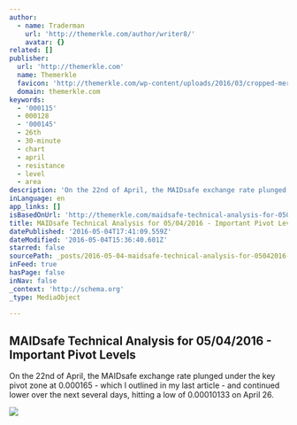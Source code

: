 ```yaml
---
author:
  - name: Traderman
    url: 'http://themerkle.com/author/writer8/'
    avatar: {}
related: []
publisher:
  url: 'http://themerkle.com'
  name: Themerkle
  favicon: 'http://themerkle.com/wp-content/uploads/2016/03/cropped-merkle-white-1-192x192.png'
  domain: themerkle.com
keywords:
  - '000115'
  - 000128
  - '000145'
  - 26th
  - 30-minute
  - chart
  - april
  - resistance
  - level
  - area
description: 'On the 22nd of April, the MAIDsafe exchange rate plunged under the key pivot zone at 0.000165 - which I outlined in my last article - and continued lower over the next several days, hitting a low of 0.00010133 on April 26.'
inLanguage: en
app_links: []
isBasedOnUrl: 'http://themerkle.com/maidsafe-technical-analysis-for-05042016/'
title: MAIDsafe Technical Analysis for 05/04/2016 - Important Pivot Levels
datePublished: '2016-05-04T17:41:09.559Z'
dateModified: '2016-05-04T15:36:40.601Z'
starred: false
sourcePath: _posts/2016-05-04-maidsafe-technical-analysis-for-05042016-important-pivot.md
inFeed: true
hasPage: false
inNav: false
_context: 'http://schema.org'
_type: MediaObject

---
```

<article style=""><h1>MAIDsafe Technical Analysis for 05/04/2016 - Important Pivot Levels</h1><p>On the 22nd of April, the MAIDsafe exchange rate plunged under the key pivot zone at 0.000165 - which I outlined in my last article - and continued lower over the next several days, hitting a low of 0.00010133 on April 26.</p><img src="http://themerkle.com/wp-content/uploads/2016/05/Maidsafe-analysis-May4.png" /></article>